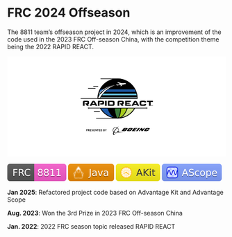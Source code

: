 # FRC 2024 Offseason

The 8811 team’s offseason project in 2024, which is an improvement of the code used in the 2023 FRC Off-season China, with the competition theme being the 2022 RAPID REACT.

![](./assets/rapidreact.png)

[![](./assets/frc-8811.svg)](https://github.com/frc8811) [![](./assets/java.svg)](https://www.java.com/) [![](./assets/akit.svg)](https://github.com/Mechanical-Advantage/AdvantageKit) [![](./assets/ascope.svg)](https://github.com/Mechanical-Advantage/AdvantageScope)

**Jan 2025**: Refactored project code based on Advantage Kit and Advantage Scope

**Aug. 2023**: Won the 3rd Prize in 2023 FRC Off-season China

**Jan. 2022**: 2022 FRC season topic released RAPID REACT